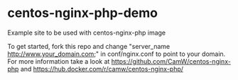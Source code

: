 # centos-nginx-php-demo

Example site to be used with centos-nginx-php image

To get started, fork this repo and change "server_name  http://www.your_domain.com;" in conf/nginx.conf to point to your domain.
For more information take a look at https://github.com/CamW/centos-nginx-php and https://hub.docker.com/r/camw/centos-nginx-php/
